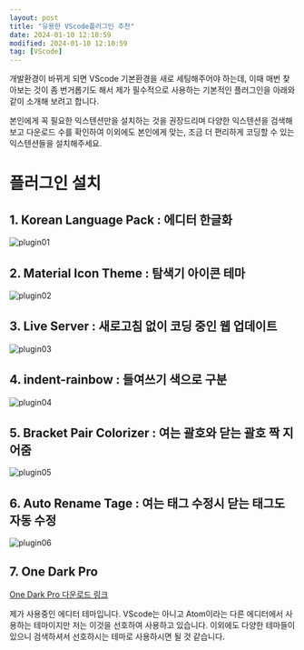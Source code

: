 ```yaml
---
layout: post
title: "유용한 VScode플러그인 추천"
date: 2024-01-10 12:10:59
modified: 2024-01-10 12:10:59
tag: [VScode]
---
```


개발환경이 바뀌게 되면 VScode 기본환경을 새로 세팅해주어야 하는데, 이때 매번 찾아보는 것이 좀 번거롭기도 해서 제가 필수적으로 사용하는 기본적인 플러그인을 아래와 같이 소개해 보려고 합니다.

본인에게 꼭 필요한 익스텐션만을 설치하는 것을 권장드리며 다양한 익스텐션을 검색해보고 다운로드 수를 확인하여 이외에도 본인에게 맞는, 조금 더 편리하게 코딩할 수 있는 익스텐션들을 설치해주세요.

# 플러그인 설치

## 1. Korean Language Pack : 에디터 한글화

![plugin01](/binco/images/post/plugin-korean.jpeg)

## 2. Material Icon Theme : 탐색기 아이콘 테마

![plugin02](/binco/images/post/plugin-material.jpeg)

## 3. Live Server : 새로고침 없이 코딩 중인 웹 업데이트

![plugin03](/binco/images/post/plugin-server.jpeg)

## 4. indent-rainbow : 들여쓰기 색으로 구분

![plugin04](/binco/images/post/plugin-rainbow.jpeg)

## 5. Bracket Pair Colorizer : 여는 괄호와 닫는 괄호 짝 지어줌

![plugin05](/binco/images/post/plugin-bracket.jpeg)

## 6. Auto Rename Tage : 여는 태그 수정시 닫는 태그도 자동 수정

![plugin06](/binco/images/post/plugin-auto.jpeg)

## 7. One Dark Pro

[One Dark Pro 다운로드 링크 ](https://marketplace.visualstudio.com/items?itemName=zhuangtongfa.Material-theme)

제가 사용중인 에디터 테마입니다. VScode는 아니고 Atom이라는 다른 에디터에서 사용하는 테마이지만 저는 이것을 선호하여 사용하고 있습니다.
이외에도 다양한 테마들이 있으니 검색하셔서 선호하시는 테마로 사용하시면 될 것 같습니다.
